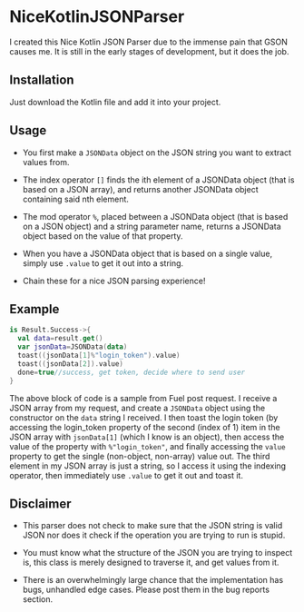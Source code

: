 # NiceKotlinJSONParser

I created this Nice Kotlin JSON Parser due to the immense pain that GSON causes me. It is still in the early stages of development, but it does the job. 

## Installation

Just download the Kotlin file and add it into your project.

## Usage

- You first make a `JSONData` object on the JSON string you want to extract values from.

- The index operator `[]` finds the ith element of a JSONData object (that is based on a JSON array), and returns another JSONData object containing said nth element.

- The mod operator `%`, placed between a JSONData object (that is based on a JSON object) and a string parameter name, returns a JSONData object based on the value of that property.

- When you have a JSONData object that is based on a single value, simply use `.value` to get it out into a string.

- Chain these for a nice JSON parsing experience!

## Example

  ```kotlin
  is Result.Success->{
    val data=result.get()
    var jsonData=JSONData(data)
    toast((jsonData[1]%"login_token").value)
    toast((jsonData[2]).value)
    done=true//success, get token, decide where to send user
  }
  ```

The above block of code is a sample from Fuel post request. I receive a JSON array from my request, and create a `JSONData` object using the constructor on the `data` string I received. I then toast the login token (by accessing the login_token property of the second (index of 1) item in the JSON array with `jsonData[1]` (which I know is an object), then access the value of the property with `%"login_token"`, and finally accessing the `value` property to get the single (non-object, non-array) value out. The third element in my JSON array is just a string, so I access it using the indexing operator, then immediately use `.value` to get it out and toast it.

## Disclaimer

- This parser does not check to make sure that the JSON string is valid JSON nor does it check if the operation you are trying to run is stupid.

- You must know what the structure of the JSON you are trying to inspect is, this class is merely designed to traverse it, and get values from it.

- There is an overwhelmingly large chance that the implementation has bugs, unhandled edge cases. Please post them in the bug reports section.
